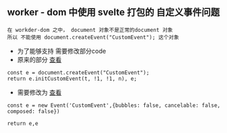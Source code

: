 ## worker - dom 中使用 svelte 打包的 自定义事件问题
```
在 workder-dom 之中， document 对象不是正常的document 对象
所以 不能使用 document.createEvent("CustomEvent"); 这个对象
```

- 为了能够支持 需要修改部分code
- 原来的部分 [查看](https://developer.mozilla.org/zh-CN/docs/Web/API/CustomEvent/initCustomEvent)
```
const e = document.createEvent("CustomEvent");
return e.initCustomEvent(t, !1, !1, n), e;
```

- 需要修改为 [查看](https://developer.mozilla.org/zh-CN/docs/Web/API/Event/Event)

```
const e = new Event('CustomEvent',{bubbles: false, cancelable: false, composed: false})

return e,e

```
